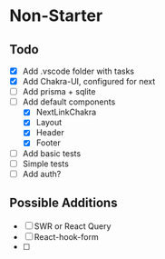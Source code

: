 # Non-Starter

## Todo

- [x] Add .vscode folder with tasks
- [x] Add Chakra-UI, configured for next
- [ ] Add prisma + sqlite
- [ ] Add default components
  - [x] NextLinkChakra
  - [x] Layout
  - [x] Header
  - [x] Footer
- [ ] Add basic tests
- [ ] Simple tests
- [ ] Add auth?

## Possible Additions

- [ ] SWR or React Query
- [ ] React-hook-form
- [ ]
